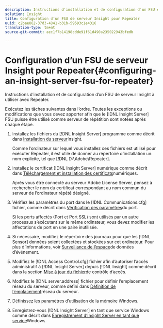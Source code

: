 ```yaml
---
description: Instructions d’installation et de configuration d’un FSU de serveur Insight à utiliser avec Repeater.
solution: Insight
title: Configuration d’un FSU de serveur Insight pour Repeater
uuid: c2bae862-37d3-4841-b31b-59593c1e4316
translation-type: tm+mt
source-git-commit: aec1f7b14198cdde91f61d490a235022943bfedb

---
```



# Configuration d’un FSU de serveur Insight pour Repeater{#configuring-an-insight-server-fsu-for-repeater}

Instructions d’installation et de configuration d’un FSU de serveur Insight à utiliser avec Repeater.

Exécutez les tâches suivantes dans l’ordre. Toutes les exceptions ou modifications que vous devez apporter afin que le [!DNL Insight Server] FSU puisse être utilisé comme serveur de répétition sont notées après chaque étape.

1. Installez les fichiers du [!DNL Insight Server] programme comme décrit dans [Installation du serveur](../../../../home/c-inst-svr/c-install-ins-svr/c-install-ins-svr.md#concept-1c796b4ca427474f99ec6ba34d8254cd)Insight.

   Comme l’ordinateur sur lequel vous installez ces fichiers est utilisé pour exécuter Repeater, il est utile de donner au répertoire d’installation un nom explicite, tel que [!DNL D:\Adobe\Repeater].

1. Installez le certificat [!DNL Insight Server] numérique comme décrit dans [Téléchargement et installation des certificats](../../../../home/c-inst-svr/c-install-ins-svr/t-install-proc-inst-svr-dpu/c-dnld-dgtl-cert/c-dnld-dgtl-cert.md#concept-4f79c240492f4e52b6375b4b3bbefa17)numériques.

   Après vous être connecté au serveur Adobe License Server, pensez à rechercher le nom du certificat correspondant au nom commun du serveur de l’ordinateur répété désigné.

1. Vérifiez les paramètres du port dans le [!DNL Communications.cfg] fichier, comme décrit dans [Vérification des paramètres](../../../../home/c-inst-svr/c-install-ins-svr/t-install-proc-inst-svr-dpu/t-chk-pt-stgs.md#task-a91191b0a19e4437aa535a27c734ae64)du port.

   Si les ports affectés (Port et Port SSL) sont utilisés par un autre processus s’exécutant sur le même ordinateur, vous devez modifier les affectations de port en une paire inutilisée.

1. Si nécessaire, modifiez le répertoire des journaux pour que les [!DNL Sensor] données soient collectées et stockées sur cet ordinateur. Pour plus d’informations, voir [Surveillance de l’espace](../../../../home/c-inst-svr/c-admin-inst-svr/c-mntr-disk-spc/t-mntr-evt-data-spc.md#task-a54d4bd16b96437f943cd09e5d848440)de données d’événement.
1. Modifiez le [!DNL Access Control.cfg] fichier afin d’autoriser l’accès administratif à [!DNL Insight Server] depuis [!DNL Insight] comme décrit dans la section [Mise à jour du fichier](../../../../home/c-inst-svr/c-install-ins-svr/t-install-proc-inst-svr-dpu/c-updt-accss-ctrl-file.md#concept-fb9aa0c0e0664c018528f56d01c4808d)de contrôle d’accès.
1. Modifiez le [!DNL server.address] fichier pour définir l’emplacement réseau du serveur, comme défini dans [Définition de l’emplacement](../../../../home/c-inst-svr/c-install-ins-svr/t-install-proc-inst-svr-dpu/c-svrs-ntwk-loc/c-svrs-ntwk-loc.md#concept-87dd2aa3448c415ca1285bc445a8c649)réseau du serveur.
1. Définissez les paramètres d’utilisation de la mémoire Windows.
1. Enregistrez-vous [!DNL Insight Server] en tant que service Windows comme décrit dans [Enregistrement d’Insight Server en tant que service](../../../../home/c-inst-svr/c-install-ins-svr/t-install-proc-inst-svr-dpu/c-reg-wdws-svc.md#concept-f2c7aa891d544a2595aa01d0d796a540)Windows.

